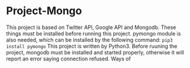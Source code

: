 # Project-Mongo
This project is based on Twitter API, Google API and Mongodb. These things must be installed before running this project.
pymongo module is also needed, which can be installed by the following command: 
`pip3 install pymongo`
This project is written by Python3.
Before ruuning the project, mongodb must be installed and started properly, otherwise it will report an error saying connection refused. Ways of 
